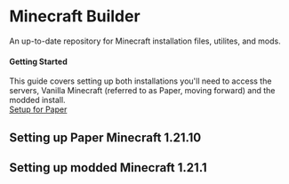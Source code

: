 # Minecraft Builder
An up-to-date repository for Minecraft installation files, utilites, and mods.  
  

#### Getting Started 
This guide covers setting up both installations you'll need to access the servers, Vanilla Minecraft (referred to as Paper, moving forward) and the modded install.  
[Setup for Paper](#setting_up_paper_minecraft_1.21.10)
  

## Setting up Paper Minecraft 1.21.10

## Setting up modded Minecraft 1.21.1
